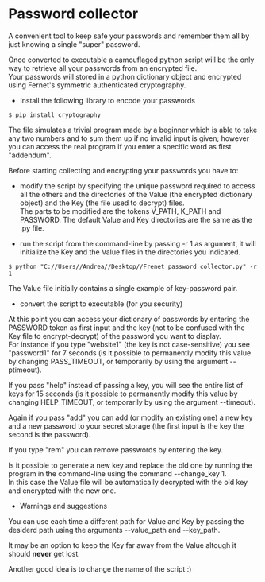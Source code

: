 # Password collector
A convenient tool to keep safe your passwords and remember them all by just knowing a single "super" password. <br>

Once converted to executable a camouflaged python script will be the only way to retrieve all your passwords from an encrypted file. <br>
Your passwords will stored in a python dictionary object and encrypted using Fernet's symmetric authenticated cryptography.

- Install the following library to encode your passwords
```
$ pip install cryptography
```
The file simulates a trivial program made by a beginner which is able to take any two numbers and to sum them up if no invalid input is given; however you can access the real program if you enter a specific word as first "addendum". <br>

Before starting collecting and encrypting your passwords you have to:

- modify the script by specifying the unique password required to access all the others and the directories of the Value (the encrypted dictionary object) and the Key (the file used to decrypt) files. <br>
  The parts to be modified are the tokens V_PATH, K_PATH and PASSWORD. The default Value and Key directories are the same as the .py file. <br>

- run the script from the command-line by passing -r 1 as argument, it will initialize the Key and the Value files in the directories you indicated.

```
$ python "C://Users//Andrea//Desktop//Frenet password collector.py" -r 1
```

The Value file initially contains a single example of key-password pair.

- convert the script to executable (for you security)

At this point you can access your dictionary of passwords by entering the PASSWORD token as first input and the key (not to be confused with the Key file to encrypt-decrypt) of the password you want to display. <br>
For instance if you type "website1" (the key is not case-sensitive) you see "password1" for 7 seconds (is it possible to permanently modify this value by changing PASS_TIMEOUT, or temporarily by using the argument --ptimeout).
<br>

If you pass "help" instead of passing a key, you will see the entire list of keys for 15 seconds (is it possible to permanently modify this value by changing HELP_TIMEOUT, or temporarily by using the argument --timeout).
<br>

Again if you pass "add" you can add (or modify an existing one) a new key and a new password to your secret storage (the first input is the key the second is the password).
<br>

If you type "rem" you can remove passwords by entering the key.
<br>

Is it possible to generate a new key and replace the old one by running the program in the command-line using the command --change_key 1. <br> In this case the Value file will be automatically decrypted with the old key and encrypted with the new one.

- Warnings and suggestions <br>

You can use each time a different path for Value and Key by passing the desiderd path using the arguments --value_path and --key_path. <br>

It may be an option to keep the Key far away from the Value altough it should **never** get lost. <br>

Another good idea is to change the name of the script :)
